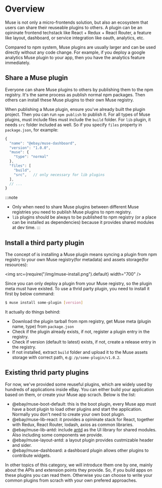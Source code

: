 # Overview

Muse is not only a micro-frontends solution, but also an ecosystem that users can share their reuseable plugins to others. A plugin can be an opininate frontend techstack like React + Redux + React Router, a feature like layout, dashboard, or service integration like oauth, analytics, etc.

Compared to npm system, Muse plugins are usually larger and can be used directly without any code change. For example, if you deploy a google analytics Muse plugin to your app, then you have the analytics feature immediately.

## Share a Muse plugin
Everyone can share Muse plugins to others by publishing them to the npm registry. It's the same process as publish normal npm packages. Then others can install these Muse plugins to their own Muse registry.

When publishing a Muse plugin, ensure you've already built the plugin project. Then you can run `npm publish` to publish it. For all types of Muse plugins, must include files must include the `build` folder. For `lib` plugin, it needs `src` folder included as well. So if you specify `files` property in `package.json`, for example:

```js {7-10} showLineNumbers
{
  "name": "@ebay/muse-dashboard",
  "version": "1.0.0",
  "muse": {
    "type": "normal"
  },
  "files": [
    "build",
    "src",   // only necessary for lib plugins
  ],
  // ...
}
```

:::note
- Only when need to share Muse plugins between different Muse registries you need to publish Muse plugins to npm registry.
- `lib` plugins should be always to be published to npm registry (or a place can be installed as dependencies) because it provides shared modules at dev time.
:::

## Install a third party plugin
The concept of is installing a Muse plugin means syncing a plugin from npm registry to your own Muse registry(for metadata) and assets storage(for resources):

<img src={require("/img/muse-install.png").default} width="700" />

Since you can only deploy a plugin from your Muse registry, so the plugin meta must have existed. To use a thrid party plugin, you need to install it first by below command:

```bash
$ muse install some-plugin [version]
```

It actually do things behind:

- Download the plugin tarball from npm registry, get Muse meta (plugin name, type) from `package.json`
- Check if the plugin already exists, if not, register a plugin entry in the registry.
- Check if version (default to latest) exists, if not, create a release entry in the registry.
- If not installed, extract `build` folder and upload it to the Muse assets storage with correct path, e.g: `/p/some-plugin/v1.0.2`.

## Existing thrid party plugins
For now, we've provided some reuseful plugins, which are widely used by hundreds of applications inside eBay. You can either build your application based on them, or create your Muse app scrach. Below is the list:
- @ebay/muse-boot-default: this is the boot plugin, every Muse app must have a boot plugin to load other plugins and start the application. Normally you don't need to create your own boot plugin.
- @ebay/muse-lib-react: it provides a opininate stack for React, together with Redux, React Router, lodash, axios as common libraries.
- @ebay/muse-lib-antd: include [antd](https://ant.design) as the UI library for shared modules. Also including some components we provide.
- @ebay/muse-layout-antd: a layout plugin provides custmizable header and sider.
- @ebay/muse-dashboard: a dashboard plugin allows other plugins to contribute widgets.

In other topics of this category, we will introduce them one by one, mainly about the APIs and extension points they provide. So, if you build apps on these plugins you can read them. Otherwise you can choose to write your common plugins from scrach with your own prefered approaches.

